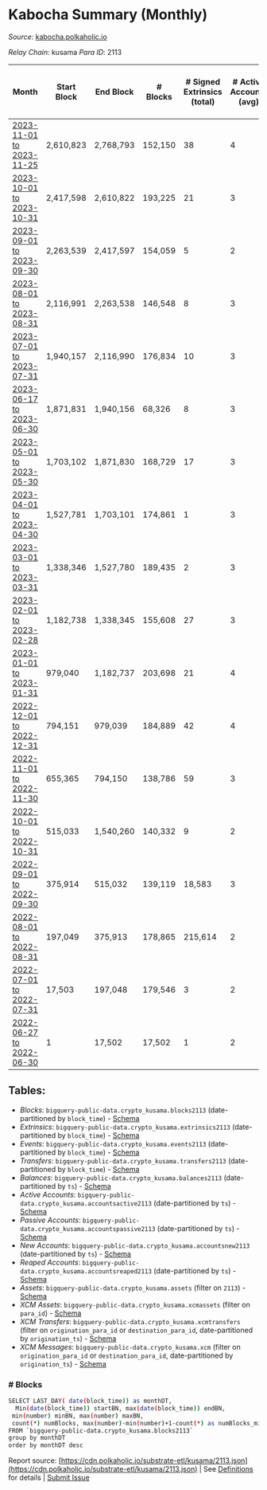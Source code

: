 # Kabocha Summary (Monthly)

_Source_: [kabocha.polkaholic.io](https://kabocha.polkaholic.io)

*Relay Chain*: kusama
*Para ID*: 2113



| Month | Start Block | End Block | # Blocks | # Signed Extrinsics (total) | # Active Accounts (avg) | # Addresses with Balances (max) | Issues |
| ----- | ----------- | --------- | -------- | --------------------------- | ----------------------- | ------------------------------- | ------ |
| [2023-11-01 to 2023-11-25](/kusama/2113-kabocha/2023-11-30.md) | 2,610,823 | 2,768,793 | 152,150 | 38 | 4 | 13,219 | - 5,821 (3.68%) |   
| [2023-10-01 to 2023-10-31](/kusama/2113-kabocha/2023-10-31.md) | 2,417,598 | 2,610,822 | 193,225 | 21 | 3 | 13,216 | -   |   
| [2023-09-01 to 2023-09-30](/kusama/2113-kabocha/2023-09-30.md) | 2,263,539 | 2,417,597 | 154,059 | 5 | 2 | 13,219 | -   |   
| [2023-08-01 to 2023-08-31](/kusama/2113-kabocha/2023-08-31.md) | 2,116,991 | 2,263,538 | 146,548 | 8 | 3 | 13,225 | -   |   
| [2023-07-01 to 2023-07-31](/kusama/2113-kabocha/2023-07-31.md) | 1,940,157 | 2,116,990 | 176,834 | 10 | 3 | 13,226 | -   |   
| [2023-06-17 to 2023-06-30](/kusama/2113-kabocha/2023-06-30.md) | 1,871,831 | 1,940,156 | 68,326 | 8 | 3 | 13,226 | -   |   
| [2023-05-01 to 2023-05-30](/kusama/2113-kabocha/2023-05-31.md) | 1,703,102 | 1,871,830 | 168,729 | 17 | 3 | 13,225 | -   |   
| [2023-04-01 to 2023-04-30](/kusama/2113-kabocha/2023-04-30.md) | 1,527,781 | 1,703,101 | 174,861 | 1 | 3 | 13,225 | - 460 (0.26%) |   
| [2023-03-01 to 2023-03-31](/kusama/2113-kabocha/2023-03-31.md) | 1,338,346 | 1,527,780 | 189,435 | 2 | 3 | 13,224 | -   |   
| [2023-02-01 to 2023-02-28](/kusama/2113-kabocha/2023-02-28.md) | 1,182,738 | 1,338,345 | 155,608 | 27 | 3 | 13,224 | -   |   
| [2023-01-01 to 2023-01-31](/kusama/2113-kabocha/2023-01-31.md) | 979,040 | 1,182,737 | 203,698 | 21 | 4 | 13,221 | -   |   
| [2022-12-01 to 2022-12-31](/kusama/2113-kabocha/2022-12-31.md) | 794,151 | 979,039 | 184,889 | 42 | 4 | 13,218 | -   |   
| [2022-11-01 to 2022-11-30](/kusama/2113-kabocha/2022-11-30.md) | 655,365 | 794,150 | 138,786 | 59 | 3 | 13,216 | -   |   
| [2022-10-01 to 2022-10-31](/kusama/2113-kabocha/2022-10-31.md) | 515,033 | 1,540,260 | 140,332 | 9 | 2 | 13,216 | - 884,896 (86.31%) |   
| [2022-09-01 to 2022-09-30](/kusama/2113-kabocha/2022-09-30.md) | 375,914 | 515,032 | 139,119 | 18,583 | 3 | 13,290 | -   |   
| [2022-08-01 to 2022-08-31](/kusama/2113-kabocha/2022-08-31.md) | 197,049 | 375,913 | 178,865 | 215,614 | 2 | 16,440 | -   |   
| [2022-07-01 to 2022-07-31](/kusama/2113-kabocha/2022-07-31.md) | 17,503 | 197,048 | 179,546 | 3 | 2 | 6 | -   |   
| [2022-06-27 to 2022-06-30](/kusama/2113-kabocha/2022-06-30.md) | 1 | 17,502 | 17,502 | 1 | 2 | 5 | -   |   

## Tables:

* _Blocks_: `bigquery-public-data.crypto_kusama.blocks2113` (date-partitioned by `block_time`) - [Schema](/schema/balances.json)
* _Extrinsics_: `bigquery-public-data.crypto_kusama.extrinsics2113` (date-partitioned by `block_time`) - [Schema](/schema/extrinsics.json)
* _Events_: `bigquery-public-data.crypto_kusama.events2113` (date-partitioned by `block_time`) - [Schema](/schema/events.json)
* _Transfers_: `bigquery-public-data.crypto_kusama.transfers2113` (date-partitioned by `block_time`) - [Schema](/schema/transfers.json)
* _Balances_: `bigquery-public-data.crypto_kusama.balances2113` (date-partitioned by `ts`) - [Schema](/schema/balances.json)
* _Active Accounts_: `bigquery-public-data.crypto_kusama.accountsactive2113` (date-partitioned by `ts`) - [Schema](/schema/accountsactive.json)
* _Passive Accounts_: `bigquery-public-data.crypto_kusama.accountspassive2113` (date-partitioned by `ts`) - [Schema](/schema/accountspassive.json)
* _New Accounts_: `bigquery-public-data.crypto_kusama.accountsnew2113` (date-partitioned by `ts`) - [Schema](/schema/accountsnew.json)
* _Reaped Accounts_: `bigquery-public-data.crypto_kusama.accountsreaped2113` (date-partitioned by `ts`) - [Schema](/schema/accountsreaped.json)
* _Assets_: `bigquery-public-data.crypto_kusama.assets` (filter on `2113`) - [Schema](/schema/assets.json)
* _XCM Assets_: `bigquery-public-data.crypto_kusama.xcmassets` (filter on `para_id`) - [Schema](/schema/xcmassets.json)
* _XCM Transfers_: `bigquery-public-data.crypto_kusama.xcmtransfers` (filter on `origination_para_id` or `destination_para_id`, date-partitioned by `origination_ts`) - [Schema](/schema/xcmtransfers.json)
* _XCM Messages_: `bigquery-public-data.crypto_kusama.xcm` (filter on `origination_para_id` or `destination_para_id`, date-partitioned by `origination_ts`) - [Schema](/schema/xcm.json)

### # Blocks
```bash
SELECT LAST_DAY( date(block_time)) as monthDT,
  Min(date(block_time)) startBN, max(date(block_time)) endBN, 
 min(number) minBN, max(number) maxBN, 
 count(*) numBlocks, max(number)-min(number)+1-count(*) as numBlocks_missing 
FROM `bigquery-public-data.crypto_kusama.blocks2113` 
group by monthDT 
order by monthDT desc
```


Report source: [https://cdn.polkaholic.io/substrate-etl/kusama/2113.json](https://cdn.polkaholic.io/substrate-etl/kusama/2113.json) | See [Definitions](/DEFINITIONS.md) for details | [Submit Issue](https://github.com/colorfulnotion/substrate-etl/issues)
